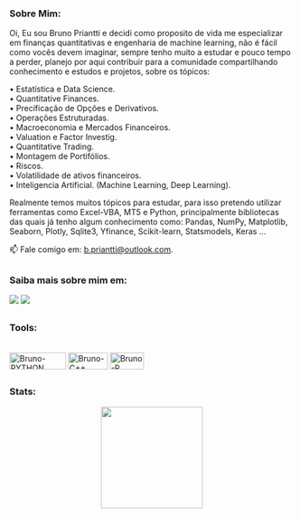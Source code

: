 ### Sobre Mim:

Oi, Eu sou Bruno Priantti e decidi como proposito de vida me especializar em finanças quantitativas e engenharia de machine learning, não é fácil como vocês devem imaginar, sempre tenho muito a estudar e pouco tempo a perder, planejo por aqui contribuir para a comunidade compartilhando conhecimento e estudos e projetos, sobre os tópicos:

  •	Estatística e Data Science.  
  •	Quantitative Finances.  
  •	Precificação de Opções e Derivativos.  
  •	Operações Estruturadas.  
  •	Macroeconomia e Mercados Financeiros.  
  •	Valuation e Factor Investig.  
  •	Quantitative Trading.  
  •	Montagem de Portifólios.  
  •	Riscos.  
  •	Volatilidade de ativos financeiros.  
  •	Inteligencia Artificial. (Machine Learning, Deep Learning).  

Realmente temos muitos tópicos para estudar, para isso pretendo utilizar ferramentas como Excel-VBA, MT5 e Python, principalmente bibliotecas das quais já tenho algum conhecimento como:
Pandas, NumPy, Matplotlib, Seaborn, Plotly, Sqlite3, Yfinance, Scikit-learn, Statsmodels, Keras …


📫 Fale comigo em: b.priantti@outlook.com.  

##
### Saiba mais sobre mim em:
<div> 
  <a href="https://www.instagram.com/brunopriantti/" target="_blank"><img src="https://img.shields.io/badge/-Instagram-%23E4405F?style=for-the-badge&logo=instagram&logoColor=white" target="_blank"></a>
  <a href="https://www.linkedin.com/in/bpriantti" target="_blank"><img src="https://img.shields.io/badge/-LinkedIn-%230077B5?style=for-the-badge&logo=linkedin&logoColor=white" target="_blank"></a> 

##
 
### Tools:
  <div style="display: inline_block"><br>
  <img align="center" alt="Bruno-PYTHON" height="30" width="100" src="https://img.shields.io/badge/Python-3776AB?style=for-the-badge&logo=python&logoColor=white">
  <img align="center" alt="Bruno-C++" height="30" width="70" src="https://img.shields.io/badge/C%2B%2B-00599C?style=for-the-badge&logo=c%2B%2B&logoColor=white">
  <img align="center" alt="Bruno-R" height="30" width="60" src="https://img.shields.io/badge/R-276DC3?style=for-the-badge&logo=r&logoColor=white">
    
##    
### Stats:
<div align="center">
  <a href="https://github.com/bpriantti">
  <img height="180em" src="https://github-readme-stats.vercel.app/api?username=bpriantti&show_icons=true&theme=dracula&include_all_commits=true&count_private=true"/>
</div>

<!---
bpriantti/bpriantti is a ✨ special ✨ repository because its `README.md` (this file) appears on your GitHub profile.
You can click the Preview link to take a look at your changes.
--->

